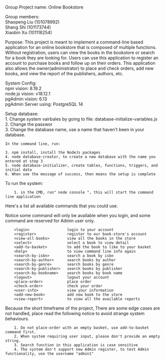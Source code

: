 Group Project name: Online Bookstore

Group members:<br>
    Shaopeng Liu (101078992)<br>
    Shang Shi (101173744)<br>
    Xiaobin Xu (101118254)<br>

Purpose: 
    This project is meant to implement a command-line based application for an online bookstore that is composed of multiple functions. Without registration, users can view the books in the bookstore or search for a book they are looking for. Users can use this application to register an account to purchase books and follow up on their orders. This application also allows the owner(administrator) to place and check orders, add new books, and view the report of the publishers, authors, etc. 

System Config: <br>
npm vision: 8.19.2<br>
node.js vision: v18.12.1<br>
pgAdmin vision: 6.13<br>
pgAdmin Server using: PostgreSQL 14


Setup database: 	<br>
    1. Change system vairbales by going to file: database-initialize-variables.js<br>
   	2. Change the passwor<br>
	3. Change the database name, use a name that haven't been in your database.<br>

	In the command line, run:

   	3. npm install, install the NodeJs packages
    4. node database-creator, to create a new database with the name you entered at step 3
    5. node database-initializer, create tables, functions, triggers, and initial data
	6. When see the message of success, then means the setup is complete

To run the system:

    	1. in the CMD, run" node console ", this will start the command line application


Here's a list all available commands that you could use. 

Notice some command will only be available when you login, and some command are reserved for Admin user only.
    
        <login>                 login to your account
        <register>              register to our book-store's account
        <view-all-books>        view all the books in the store
        <select>                select a book to view detail
        <add-to-basket>         to add the book to like to your basket
        <help>                  to view command line info again
        <search-by-isbn>        search a book by isbn
        <search-by-author>      search books by author
        <search-by-genre>       search books by genre
        <search-by-publisher>   search books by publisher
        <search-by-bookname>    search books by book name
        <logout>                logout your account
        <place-order>           place order
        <check-order>           check your order
        <user-info>             view your information
        <add-new-book>          add new book to the store
        <view-report>           to view all the available reports
        
Because the short timeframe of the project, There are some edge cases are not handled, place read the following notice to avoid strange system behaviours.

        1. Do not place-order with an empty basket, use add-to-basket command first.
        2. When system requiring user input, please don't provide an empty string.
        3. Search function in this application is case sensitive
        4. The system don't support new Admin register, to test Admin functionality, use the username "admin1"

    
    
    
    






